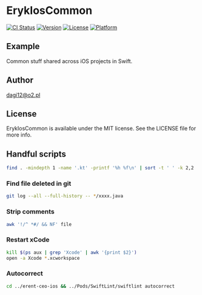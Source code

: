 # ErykIosCommon

[![CI Status](http://img.shields.io/travis/dagi12@o2.pl/ErykIosCommon.svg?style=flat)](https://travis-ci.org/dagi12@o2.pl/ErykIosCommon)
[![Version](https://img.shields.io/cocoapods/v/ErykIosCommon.svg?style=flat)](http://cocoapods.org/pods/ErykIosCommon)
[![License](https://img.shields.io/cocoapods/l/ErykIosCommon.svg?style=flat)](http://cocoapods.org/pods/ErykIosCommon)
[![Platform](https://img.shields.io/cocoapods/p/ErykIosCommon.svg?style=flat)](http://cocoapods.org/pods/ErykIosCommon)

## Example

Common stuff shared across iOS projects in Swift.

## Author

dagi12@o2.pl

## License

ErykIosCommon is available under the MIT license. See the LICENSE file for more info.

## Handful scripts

```bash
find . -mindepth 1 -name '.kt' -printf '%h %f\n' | sort -t ' ' -k 2,2 | uniq -f 1 --all-repeated=separate | tr ' ' '/'
```

### Find file deleted in git
```bash
git log --all --full-history -- */xxxx.java
```
### Strip comments
```bash
awk '!/^ *#/ && NF' file
```
### Restart xCode
```bash
kill $(ps aux | grep 'Xcode' | awk '{print $2}')
open -a Xcode *.xcworkspace
```
### Autocorrect
```bash
cd ../erent-ceo-ios && ../Pods/SwiftLint/swiftlint autocorrect
```
